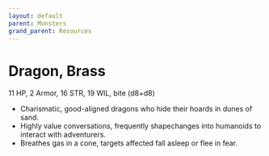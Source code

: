```yaml
---
layout: default
parent: Monsters
grand_parent: Resources
---
```


# Dragon, Brass

11 HP, 2 Armor, 16 STR, 19 WIL, bite (d8+d8)

- Charismatic, good-aligned dragons who hide their hoards in dunes of sand.
- Highly value conversations, frequently shapechanges into humanoids to interact with adventurers.
- Breathes gas in a cone, targets affected fall asleep or flee in fear.
